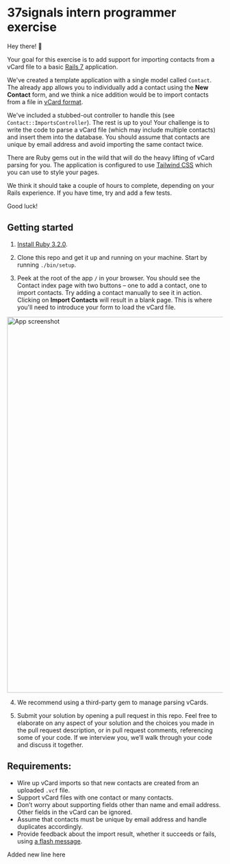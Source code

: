 # 37signals intern programmer exercise

Hey there! 👋

Your goal for this exercise is to add support for importing contacts from a vCard file to a basic [Rails 7](https://github.com/rails/rails) application.

We've created a template application with a single model called `Contact`. The already app allows you to individually add a contact using the **New Contact** form, and we think a nice addition would be to import contacts from a file in [vCard format](https://datatracker.ietf.org/doc/html/rfc6350).

We've included a stubbed-out controller to handle this (see `Contact::ImportsController`). The rest is up to you! Your challenge is to write the code to parse a vCard file (which may include multiple contacts) and insert them into the database. You should assume that contacts are unique by email address and avoid importing the same contact twice.

There are Ruby gems out in the wild that will do the heavy lifting of vCard parsing for you. The application is configured to use [Tailwind CSS](https://tailwindcss.com/) which you can use to style your pages.

We think it should take a couple of hours to complete, depending on your Rails experience. If you have time, try and add a few tests.

Good luck!

## Getting started

1. [Install Ruby 3.2.0](https://www.ruby-lang.org/en/documentation/installation/).

2. Clone this repo and get it up and running on your machine. Start by running `./bin/setup`.

3. Peek at the root of the app `/` in your browser. You should see the Contact index page with two buttons – one to add a contact, one to import contacts. Try adding a contact manually to see it in action. Clicking on **Import Contacts** will result in a blank page. This is where you'll need to introduce your form to load the vCard file.
  
  <img width="877" alt="App screenshot" src="https://user-images.githubusercontent.com/5447/222133131-5c1a2cc8-cba4-4506-a333-bd3878e6e37c.png">

4. We recommend using a third-party gem to manage parsing vCards.

5. Submit your solution by opening a pull request in this repo. Feel free to elaborate on any aspect of your solution and the choices you made in the pull request description, or in pull request comments, referencing some of your code. If we interview you, we’ll walk through your code and discuss it together.


## Requirements:

* Wire up vCard imports so that new contacts are created from an uploaded `.vcf` file.
* Support vCard files with one contact or many contacts.
* Don’t worry about supporting fields other than name and email address. Other fields in the vCard can be ignored.
* Assume that contacts must be unique by email address and handle duplicates accordingly.
* Provide feedback about the import result, whether it succeeds or fails, using [a flash message](https://guides.rubyonrails.org/action_controller_overview.html#the-flash).

Added new line here

